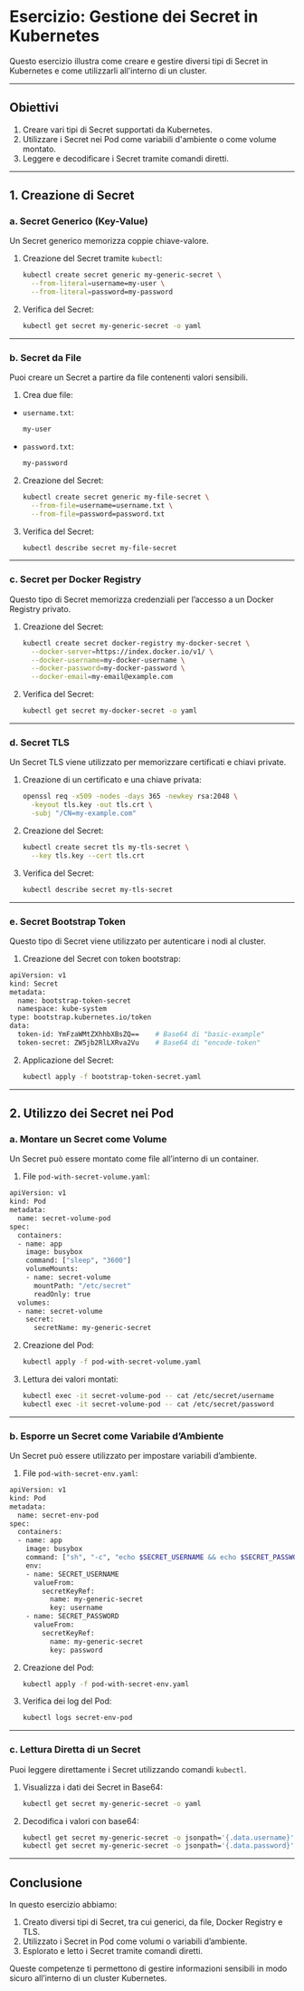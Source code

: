 # **Esercizio: Gestione dei Secret in Kubernetes**

Questo esercizio illustra come creare e gestire diversi tipi di Secret in Kubernetes e come utilizzarli all'interno di un cluster.

---

## **Obiettivi**
1. Creare vari tipi di Secret supportati da Kubernetes.
2. Utilizzare i Secret nei Pod come variabili d'ambiente o come volume montato.
3. Leggere e decodificare i Secret tramite comandi diretti.

---

## **1. Creazione di Secret**

### **a. Secret Generico (Key-Value)**
Un Secret generico memorizza coppie chiave-valore.

1. Creazione del Secret tramite `kubectl`:
   ```bash
   kubectl create secret generic my-generic-secret \
     --from-literal=username=my-user \
     --from-literal=password=my-password
   ```

2. Verifica del Secret:
   ```bash
   kubectl get secret my-generic-secret -o yaml
   ```

---

### **b. Secret da File**

Puoi creare un Secret a partire da file contenenti valori sensibili.

1. Crea due file:

- `username.txt`:
   ```bash
   my-user
   ```

- `password.txt`:
   ```bash
   my-password
   ```

2. Creazione del Secret:
   ```bash
   kubectl create secret generic my-file-secret \
     --from-file=username=username.txt \
     --from-file=password=password.txt
   ```

3. Verifica del Secret:
   ```bash
   kubectl describe secret my-file-secret
   ```

---

### **c. Secret per Docker Registry**

Questo tipo di Secret memorizza credenziali per l’accesso a un Docker Registry privato.

1. Creazione del Secret:
   ```bash
   kubectl create secret docker-registry my-docker-secret \
     --docker-server=https://index.docker.io/v1/ \
     --docker-username=my-docker-username \
     --docker-password=my-docker-password \
     --docker-email=my-email@example.com
   ```

2. Verifica del Secret:
   ```bash
   kubectl get secret my-docker-secret -o yaml
   ```

---

### **d. Secret TLS**

Un Secret TLS viene utilizzato per memorizzare certificati e chiavi private.

1. Creazione di un certificato e una chiave privata:
   ```bash
   openssl req -x509 -nodes -days 365 -newkey rsa:2048 \
     -keyout tls.key -out tls.crt \
     -subj "/CN=my-example.com"
   ```

2. Creazione del Secret:
   ```bash
   kubectl create secret tls my-tls-secret \
     --key tls.key --cert tls.crt
   ```

3. Verifica del Secret:
   ```bash
   kubectl describe secret my-tls-secret
   ```

---

### **e. Secret Bootstrap Token**

Questo tipo di Secret viene utilizzato per autenticare i nodi al cluster.

1. Creazione del Secret con token bootstrap:
```bash
apiVersion: v1
kind: Secret
metadata:
  name: bootstrap-token-secret
  namespace: kube-system
type: bootstrap.kubernetes.io/token
data:
  token-id: YmFzaWMtZXhhbXBsZQ==    # Base64 di "basic-example"
  token-secret: ZW5jb2RlLXRva2Vu    # Base64 di "encode-token"
```

2. Applicazione del Secret:
   ```bash
   kubectl apply -f bootstrap-token-secret.yaml
   ```

---

## **2. Utilizzo dei Secret nei Pod**

### **a. Montare un Secret come Volume**

Un Secret può essere montato come file all’interno di un container.

1. File `pod-with-secret-volume.yaml`:
```bash
apiVersion: v1
kind: Pod
metadata:
  name: secret-volume-pod
spec:
  containers:
  - name: app
    image: busybox
    command: ["sleep", "3600"]
    volumeMounts:
    - name: secret-volume
      mountPath: "/etc/secret"
      readOnly: true
  volumes:
  - name: secret-volume
    secret:
      secretName: my-generic-secret
```

2. Creazione del Pod:
   ```bash
   kubectl apply -f pod-with-secret-volume.yaml
   ```

3. Lettura dei valori montati:
   ```bash
   kubectl exec -it secret-volume-pod -- cat /etc/secret/username
   kubectl exec -it secret-volume-pod -- cat /etc/secret/password
   ```

---

### **b. Esporre un Secret come Variabile d’Ambiente**

Un Secret può essere utilizzato per impostare variabili d’ambiente.

1. File `pod-with-secret-env.yaml`:
```bash
apiVersion: v1
kind: Pod
metadata:
  name: secret-env-pod
spec:
  containers:
  - name: app
    image: busybox
    command: ["sh", "-c", "echo $SECRET_USERNAME && echo $SECRET_PASSWORD && sleep 3600"]
    env:
    - name: SECRET_USERNAME
      valueFrom:
        secretKeyRef:
          name: my-generic-secret
          key: username
    - name: SECRET_PASSWORD
      valueFrom:
        secretKeyRef:
          name: my-generic-secret
          key: password
```

2. Creazione del Pod:
   ```bash
   kubectl apply -f pod-with-secret-env.yaml
   ```

3. Verifica dei log del Pod:
   ```bash
   kubectl logs secret-env-pod
   ```

---

### **c. Lettura Diretta di un Secret**

Puoi leggere direttamente i Secret utilizzando comandi `kubectl`.

1. Visualizza i dati dei Secret in Base64:
   ```bash
   kubectl get secret my-generic-secret -o yaml
   ```

2. Decodifica i valori con base64:
   ```bash
   kubectl get secret my-generic-secret -o jsonpath='{.data.username}' | base64 --decode
   kubectl get secret my-generic-secret -o jsonpath='{.data.password}' | base64 --decode
   ```

---

## Conclusione

In questo esercizio abbiamo:
1. Creato diversi tipi di Secret, tra cui generici, da file, Docker Registry e TLS.
2. Utilizzato i Secret in Pod come volumi o variabili d’ambiente.
3. Esplorato e letto i Secret tramite comandi diretti.

Queste competenze ti permettono di gestire informazioni sensibili in modo sicuro all’interno di un cluster Kubernetes.
